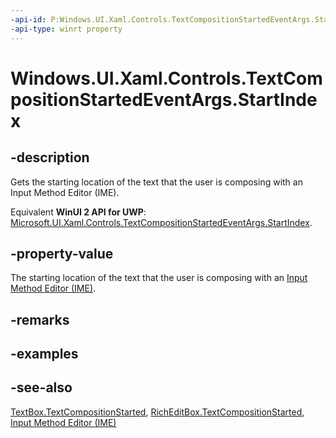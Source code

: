 ```yaml
---
-api-id: P:Windows.UI.Xaml.Controls.TextCompositionStartedEventArgs.StartIndex
-api-type: winrt property
---
```


<!-- Property syntax
public int StartIndex { get; }
-->

# Windows.UI.Xaml.Controls.TextCompositionStartedEventArgs.StartIndex

## -description
Gets the starting location of the text that the user is composing with an Input Method Editor (IME).

Equivalent **WinUI 2 API for UWP**: [Microsoft.UI.Xaml.Controls.TextCompositionStartedEventArgs.StartIndex](/windows/winui/api/microsoft.ui.xaml.controls.textcompositionstartedeventargs.startindex).

## -property-value
The starting location of the text that the user is composing with an [Input Method Editor (IME)](/previous-versions/windows/apps/hh967427(v=win.10)).

## -remarks

## -examples

## -see-also
[TextBox.TextCompositionStarted](textbox_textcompositionstarted.md), [RichEditBox.TextCompositionStarted](richeditbox_textcompositionstarted.md), [Input Method Editor (IME)](/previous-versions/windows/apps/hh967427(v=win.10))

